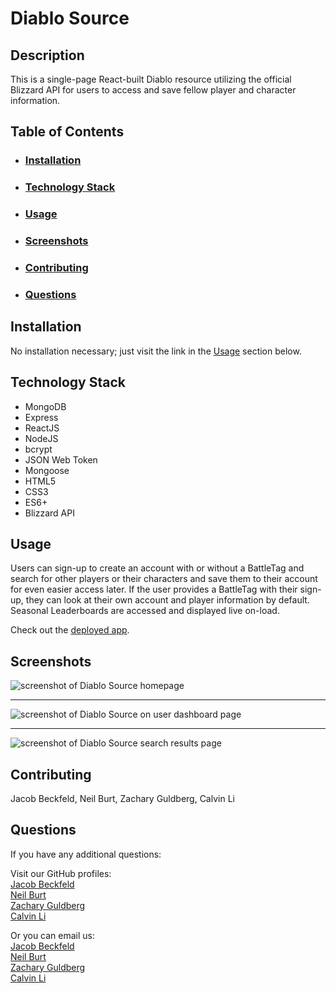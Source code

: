 # Diablo Source  
  
## Description  
  
This is a single-page React-built Diablo resource utilizing the official Blizzard API for users to access and save fellow player and character information.  
  
## Table of Contents  
- ### [Installation](#installation)
- ### [Technology Stack](#technology-stack)
- ### [Usage](#usage)
- ### [Screenshots](#screenshots)
- ### [Contributing](#contributing)
- ### [Questions](#questions)
  
## Installation  
  
No installation necessary; just visit the link in the [Usage](#usage) section below.  
  
## Technology Stack  
  
* MongoDB
* Express
* ReactJS
* NodeJS
* bcrypt
* JSON Web Token
* Mongoose
* HTML5
* CSS3
* ES6+
* Blizzard API
    
## Usage  
  
Users can sign-up to create an account with or without a BattleTag and search for other players or their characters and save them to their account for even easier access later. If the user provides a BattleTag with their sign-up, they can look at their own account and player information by default. Seasonal Leaderboards are accessed and displayed live on-load.
  
Check out the [deployed app](https://desolate-chamber-11891.herokuapp.com/).  
  
## Screenshots  
![screenshot of Diablo Source homepage](./src/images/screenshot.jpg)  
  
---  
  
![screenshot of Diablo Source on user dashboard page](./src/images/screenshot2.jpg)  
  
---  
  
![screenshot of Diablo Source search results page](./src/images/screenshot3.jpg)  
  
## Contributing  
  
Jacob Beckfeld, Neil Burt, Zachary Guldberg, Calvin Li  
  
## Questions  
  
If you have any additional questions:  
  
Visit our GitHub profiles:  
[Jacob Beckfeld](https://github.com/JacobBeckfeld)  
[Neil Burt](https://github.com/neilburt)  
[Zachary Guldberg](https://github.com/zacharyjg00)  
[Calvin Li](https://github.com/calvinli23)  
  
Or you can email us:  
[Jacob Beckfeld](mailto:jacbeck456@gmail.com)  
[Neil Burt](mailto:neil.burt@comcast.net)  
[Zachary Guldberg](mailto:zacharyjg00@gmail.com)  
[Calvin Li](mailto:calvinli12345@gmail.com)  